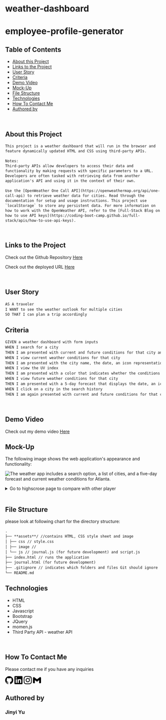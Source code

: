 # weather-dashboard

# employee-profile-generator

## Table of Contents

- [About this Project](#about-this-project)
- [Links to the Project](#Links-to-the-Project)
- [User Story](#User-Story)
- [Criteria](#Criteria)
- [Demo Video](#Demo-Video)
- [Mock-Up](#Mock-Up)
- [File Structure](#File-Structure)
- [Technologies](#Technologies)
- [How To Contact Me](#How-To-Contact-Me)
- [Authored by](#Authored-by)

<br>

## About this Project

```
This project is a weather dashboard that will run in the browser and feature dynamically updated HTML and CSS using third-party APIs.

Notes:
Third-party APIs allow developers to access their data and functionality by making requests with specific parameters to a URL. Developers are often tasked with retrieving data from another application's API and using it in the context of their own.

Use the [OpenWeather One Call API](https://openweathermap.org/api/one-call-api) to retrieve weather data for cities. Read through the documentation for setup and usage instructions. This project use `localStorage` to store any persistent data. For more information on how to work with the OpenWeather API, refer to the [Full-Stack Blog on how to use API keys](https://coding-boot-camp.github.io/full-stack/apis/how-to-use-api-keys).
```

<br>

## Links to the Project

Check out the Github Repository [Here](https://github.com/jinyiyu/weather-dashboard/)

Check out the deployed URL [Here](https://jinyiyu.github.io/weather-dashboard/)

<br>

## User Story

```md
AS A traveler
I WANT to see the weather outlook for multiple cities
SO THAT I can plan a trip accordingly
```

## Criteria

```md
GIVEN a weather dashboard with form inputs
WHEN I search for a city
THEN I am presented with current and future conditions for that city and that city is added to the search history
WHEN I view current weather conditions for that city
THEN I am presented with the city name, the date, an icon representation of weather conditions, the temperature, the humidity, the wind speed, and the UV index
WHEN I view the UV index
THEN I am presented with a color that indicates whether the conditions are favorable, moderate, or severe
WHEN I view future weather conditions for that city
THEN I am presented with a 5-day forecast that displays the date, an icon representation of weather conditions, the temperature, the wind speed, and the humidity
WHEN I click on a city in the search history
THEN I am again presented with current and future conditions for that city
```

<br />

## Demo Video

Check out my demo video [Here](https://drive.google.com/file/d/1zMqTcbWGFNL9hOBQpEtECbL1xd3rBMLN/view)

## Mock-Up

The following image shows the web application's appearance and functionality:

![The weather app includes a search option, a list of cities, and a five-day forecast and current weather conditions for Atlanta.](.)

<details>
<summary> Go to highscrose page to compare with other player</summary>

![display](./assets/image/high-scores.png)

</details>

<br />

## File Structure

please look at following chart for the directory structure:

```md
.
├── **assets**/ //contains HTML, CSS style sheet and image
│ ├── css // style.css
│ ├── image //
│ └── js // journal.js (for future development) and script.js
├── index.html // runs the application
├── journal.html (for future development)
├── .gitignore // indicates which folders and files Git should ignore
└── README.md
```

## Technologies

- HTML
- CSS
- Javascript
- Bootstrap
- JQuery
- momen.js
- Third Party API - weather API

<br>

## How To Contact Me

Please contact me if you have any inquiries

[<img height="26" width="26" src="https://raw.githubusercontent.com/jinyiyu/jinyiyu/main/icon/github.svg" />](https://github.com/jinyiyu)
[<img height="26" width="26" src="https://raw.githubusercontent.com/jinyiyu/jinyiyu/main/icon/linkedIn.svg" />](https://www.linkedin.com/in/jinyiyu/)
[<img height="26" width="26" src="https://raw.githubusercontent.com/jinyiyu/jinyiyu/main/icon/instagram.svg" />](https://www.instagram.com/jinyiyu517/)
[<img height="26" width="26" src="https://raw.githubusercontent.com/jinyiyu/jinyiyu/main/icon/gmail.svg" />](mailto:yujinyiicxk@gmail.com)

## Authored by

### **Jinyi Yu**
